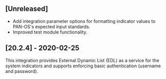 ## [Unreleased]
  - Add integration parameter options for formatting indicator values to PAN-OS's expected input standards.
  - Improved test module functionality.
  
## [20.2.4] - 2020-02-25
This integration provides External Dynamic List (EDL) as a service for the system indicators and supports enforcing basic authentication (username and password).
